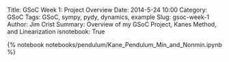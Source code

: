 Title: GSoC Week 1: Project Overview
Date: 2014-5-24 10:00
Category: GSoC
Tags: GSoC, sympy, pydy, dynamics, example
Slug: gsoc-week-1
Author: Jim Crist
Summary: Overview of my GSoC Project, Kanes Method, and Linearization
isnotebook: True

{% notebook notebooks/pendulum/Kane_Pendulum_Min_and_Nonmin.ipynb %}
